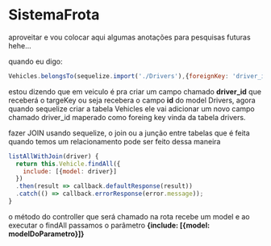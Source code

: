 # SistemaFrota
aproveitar e vou colocar aqui algumas anotações para pesquisas futuras hehe...

quando eu digo:
````js
Vehicles.belongsTo(sequelize.import('./Drivers'),{foreignKey: 'driver_id', targetKey: 'id'});
````
estou dizendo que em veiculo é pra criar um campo chamado <b>driver_id</b> que receberá o targeKey ou seja recebera o campo <b>id</b> do model Drivers, agora quando sequelize criar a tabela Vehicles ele vai adicionar um novo campo chamado
driver_id maperado como foreing key vinda da tabela drivers.

fazer JOIN usando sequelize, o join ou a junção entre tabelas que é feita quando temos um relacionamento pode ser feito dessa maneira

````js
listAllWithJoin(driver) {
  return this.Vehicle.findAll({
    include: [{model: driver}]
  })
  .then(result => callback.defaultResponse(result))
  .catch(() => callback.errorResponse(error.message));
}
````
o método do controller que será chamado na rota recebe um model e ao executar o findAll passamos o parâmetro <b> {include: [{model: modelDoParametro}]}
